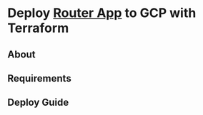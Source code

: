 # Deploy [Router App](https://github.com/dawidholka/router/) to GCP with Terraform

## About

## Requirements

## Deploy Guide